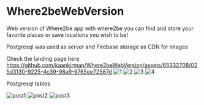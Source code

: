 # Where2beWebVersion
Web version of Where2be app 
with where2be you can find and store your favorite places or save locations you wish to be!

Postgresql was used as server and Firebase storage as CDN for images


Check the landing page here
https://github.com/kaankirman/Where2beWebVersion/assets/65332708/025d3130-9225-4c39-98a9-9765ee72587d
![1](https://github.com/kaankirman/Where2beWebVersion/assets/65332708/c642ba2b-c2c5-48c4-8e85-abbddb0f191e)
![2](https://github.com/kaankirman/Where2beWebVersion/assets/65332708/a1006121-b6d7-4c76-abc0-c0244a5f4205)
![3](https://github.com/kaankirman/Where2beWebVersion/assets/65332708/65957e75-fc90-4dbf-a890-0efe25dab7fd)
![4](https://github.com/kaankirman/Where2beWebVersion/assets/65332708/f04ad895-9b98-488d-b5d3-f70f5602578a)

Postgresql tables




![post1](https://github.com/kaankirman/Where2beWebVersion/assets/65332708/78b7a171-0010-4604-a083-38153791213c)
![post2](https://github.com/kaankirman/Where2beWebVersion/assets/65332708/1b25ddd9-6b1c-454b-80e2-3e1cc92cc3b0)
![post3](https://github.com/kaankirman/Where2beWebVersion/assets/65332708/a2ce264a-54da-4b0d-b81e-b84486801ff2)
